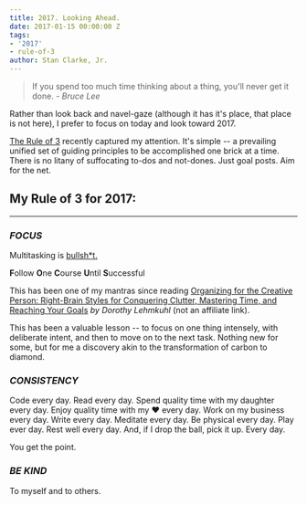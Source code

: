 ```yaml
---
title: 2017. Looking Ahead.
date: 2017-01-15 00:00:00 Z
tags:
- '2017'
- rule-of-3
author: Stan Clarke, Jr.
---
```


> If you spend too much time thinking about a thing, you'll never get it done. *- Bruce Lee*


Rather than look back and navel-gaze (although it has it's place, that place is not here), I prefer to focus on today and look toward 2017.

<a href='http://www.artofmanliness.com/2017/01/09/work-deliberately-instead-reactively-rule-3/' target='_blank'>The Rule of 3</a> recently captured my attention. It's simple -- a prevailing unified set of guiding principles to be accomplished one brick at a time. There is no litany of suffocating to-dos and not-dones. Just goal posts. Aim for the net.

## My Rule of 3 for 2017:
___

### *FOCUS*

Multitasking is <a href="http://apa.org/research/action/multitask.aspx" target="_blank">bullsh*t.</a>

**F**ollow **O**ne **C**ourse **U**ntil **S**uccessful

This has been one of my mantras since reading <a href="https://www.amazon.com/Organizing-Creative-Person-Right-Brain-Conquering/dp/0517881640/ref=la_B000AR9DUG_1_1?s=books&ie=UTF8&qid=1484261866&sr=1-1" target="_blank">Organizing for the Creative Person: Right-Brain Styles for Conquering Clutter, Mastering Time, and Reaching Your Goals</a> *by Dorothy Lehmkuhl* (not an affiliate link).

This has been a valuable lesson -- to focus on one thing intensely, with deliberate intent, and then to move on to the next task. Nothing new for some, but for me a discovery akin to the transformation of carbon to diamond.

### *CONSISTENCY*

Code every day. Read every day. Spend quality time with my daughter every day. Enjoy quality time with my ♥️ every day. Work on my business every day. Write every day. Meditate every day. Be physical every day. Play ever day. Rest well every day. And, if I drop the ball, pick it up. Every day.

You get the point.

### *BE KIND*

To myself and to others.